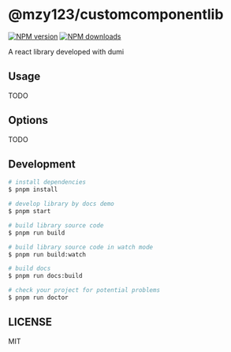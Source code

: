 # @mzy123/customcomponentlib

[![NPM version](https://img.shields.io/npm/v/@mzy123/customcomponentlib.svg?style=flat)](https://npmjs.org/package/@mzy123/customcomponentlib)
[![NPM downloads](http://img.shields.io/npm/dm/@mzy123/customcomponentlib.svg?style=flat)](https://npmjs.org/package/@mzy123/customcomponentlib)

A react library developed with dumi

## Usage

TODO

## Options

TODO

## Development

```bash
# install dependencies
$ pnpm install

# develop library by docs demo
$ pnpm start

# build library source code
$ pnpm run build

# build library source code in watch mode
$ pnpm run build:watch

# build docs
$ pnpm run docs:build

# check your project for potential problems
$ pnpm run doctor
```

## LICENSE

MIT
